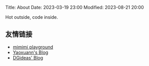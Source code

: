 Title: About
Date: 2023-03-19 23:00
Modified: 2023-08-21 20:00

Hot outside, code inside.

## 友情链接

- [mimimi playground](https://blog.mimimi.fun)
- [Yaoxuann's Blog](http://19971122.xyz/)
- [DGideas' Blog](https://dgideas.net)
